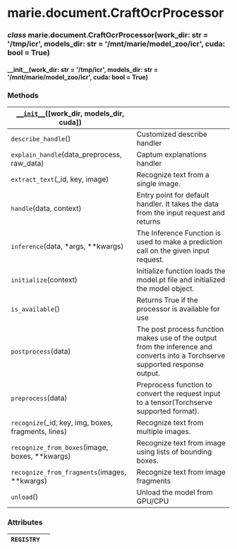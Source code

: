 # marie.document.CraftOcrProcessor

### *class* marie.document.CraftOcrProcessor(work_dir: str = '/tmp/icr', models_dir: str = '/mnt/marie/model_zoo/icr', cuda: bool = True)

#### \_\_init_\_(work_dir: str = '/tmp/icr', models_dir: str = '/mnt/marie/model_zoo/icr', cuda: bool = True)

### Methods

| [`__init__`](#marie.document.CraftOcrProcessor.__init__)([work_dir, models_dir, cuda])   |                                                                                                                                |
|------------------------------------------------------------------------------------------|--------------------------------------------------------------------------------------------------------------------------------|
| `describe_handle`()                                                                      | Customized describe handler                                                                                                    |
| `explain_handle`(data_preprocess, raw_data)                                              | Captum explanations handler                                                                                                    |
| `extract_text`(_id, key, image)                                                          | Recognize text from a single image.                                                                                            |
| `handle`(data, context)                                                                  | Entry point for default handler. It takes the data from the input request and returns                                          |
| `inference`(data, \*args, \*\*kwargs)                                                    | The Inference Function is used to make a prediction call on the given input request.                                           |
| `initialize`(context)                                                                    | Initialize function loads the model.pt file and initialized the model object.                                                  |
| `is_available`()                                                                         | Returns True if the processor is available for use                                                                             |
| `postprocess`(data)                                                                      | The post process function makes use of the output from the inference and converts into a Torchserve supported response output. |
| `preprocess`(data)                                                                       | Preprocess function to convert the request input to a tensor(Torchserve supported format).                                     |
| `recognize`(_id, key, img, boxes, fragments, lines)                                      | Recognize text from multiple images.                                                                                           |
| `recognize_from_boxes`(image, boxes, \*\*kwargs)                                         | Recognize text from image using lists of bounding boxes.                                                                       |
| `recognize_from_fragments`(images, \*\*kwargs)                                           | Recognize text from image fragments                                                                                            |
| `unload`()                                                                               | Unload the model from GPU/CPU                                                                                                  |

### Attributes

| `REGISTRY`   |    |
|--------------|----|
